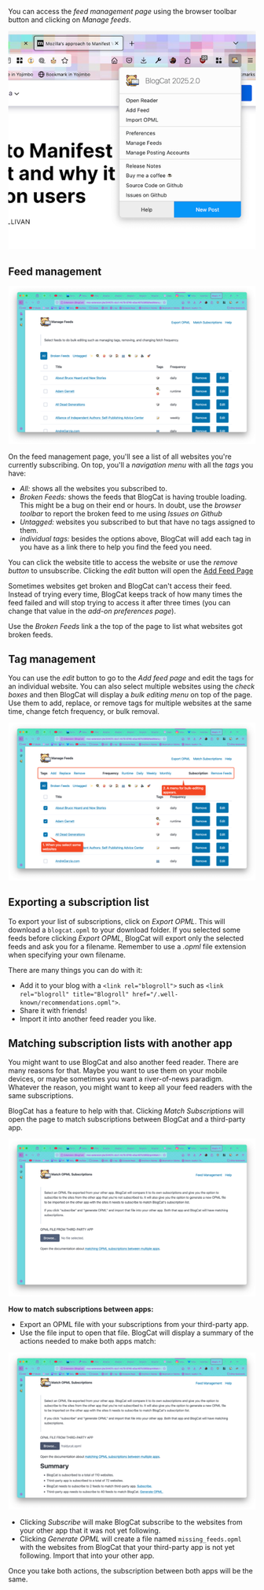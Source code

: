 You can access the _feed management page_ using the browser toolbar button and clicking on _Manage feeds_.

![Browser toolbar button](_media/browser-action.png)

## Feed management

![Feed managemeng page](_media/feed-management-page.png)

On the feed management page, you'll see a list of all websites you're currently subscribing. On top, you'll a _navigation menu_ with all the _tags_ you have:

- _All:_ shows all the websites you subscribed to.
- _Broken Feeds:_ shows the feeds that BlogCat is having trouble loading. This might be a bug on their end or hours. In doubt, use the _browser toolbar_ to report the broken feed to me using _Issues on Github_
- _Untagged:_ websites you subscribed to but that have no tags assigned to them.
- _individual tags:_ besides the options above, BlogCat will add each tag in you have as a link there to help you find the feed you need.

You can click the website title to access the website or use the _remove button_ to unsubscribe. Clicking the _edit_ button will open the [Add Feed Page](feeddiscovery.md)

Sometimes websites get broken and BlogCat can't access their feed. Instead of trying every time, BlogCat keeps track of how many times the feed failed and will stop trying to access it after three times (you can change that value in the _add-on preferences page_).

Use the _Broken Feeds_ link a the top of the page to list what websites got broken feeds.

## Tag management

You can use the _edit_ button to go to the _Add feed page_ and edit the tags for an individual website. You can also select multiple websites using the _check boxes_ and then BlogCat will display a _bulk editing menu_ on top of the page. Use them to add, replace, or remove tags for multiple websites at the same time, change fetch frequency, or bulk removal.

![Tag Management](_media/tag-management.png)

## Exporting a subscription list

To export your list of subscriptions, click on _Export OPML_. This will download a `blogcat.opml` to your download folder. If you selected some feeds before clicking _Export OPML_, BlogCat will export only the selected feeds and ask you for a filename. Remember to use a _.opml_ file extension when specifying your own filename.

There are many things you can do with it:

- Add it to your blog with a `<link rel="blogroll">` such as `<link rel="blogroll" title="Blogroll" href="/.well-known/recommendations.opml">`.
- Share it with friends!
- Import it into another feed reader you like.

## Matching subscription lists with another app

You might want to use BlogCat and also another feed reader. There are many reasons for that. Maybe you want to use them on your mobile devices, or maybe sometimes you want a river-of-news paradigm. Whatever the reason, you might want to keep all your feed readers with the same subscriptions.

BlogCat has a feature to help with that. Clicking _Match Subscriptions_ will open the page to match subscriptions between BlogCat and a third-party app.

![Match Subscriptions](_media/match-subscriptions-page.png)

**How to match subscriptions between apps:**

- Export an OPML file with your subscriptions from your third-party app.
- Use the file input to open that file. BlogCat will display a summary of the actions needed to make both apps match:

![Match Subscriptions Summary](_media/match-subscriptions-summary.png)

- Clicking _Subscribe_ will make BlogCat subscribe to the websites from your other app that it was not yet following.
- Clicking _Generate OPML_ will create a file named `missing_feeds.opml` with the websites from BlogCat that your third-party app is not yet following. Import that into your other app.

Once you take both actions, the subscription between both apps will be the same.
